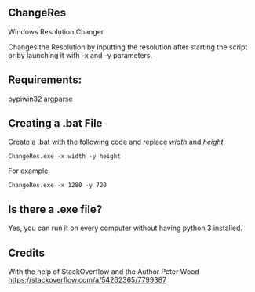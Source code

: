 ## ChangeRes
Windows Resolution Changer

Changes the Resolution by inputting the resolution after starting the script or by launching it with -x and -y parameters.

## Requirements:
pypiwin32
argparse

## Creating a .bat File
Create a .bat with the following code and replace *width* and *height*
```
ChangeRes.exe -x width -y height
```
For example:
```
ChangeRes.exe -x 1280 -y 720
```

## Is there a .exe file?
Yes, you can run it on every computer without having python 3 installed.

## Credits
With the help of StackOverflow and the Author Peter Wood
https://stackoverflow.com/a/54262365/7799387
